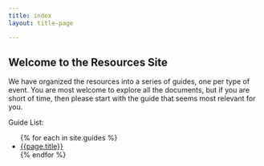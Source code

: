 ```yaml
---
title: index
layout: title-page

---
```

## Welcome to the Resources Site

We have organized the resources into a series of guides, one per type of event. You are most welcome to explore all the documents, but if you are short of time, then please start with the guide that seems most relevant for you.

Guide List:

<ul>
{% for each in site.guides %}
<li><a href="{{each.url}}">{{page.title}}</a></li>
{% endfor %}
</ul>
